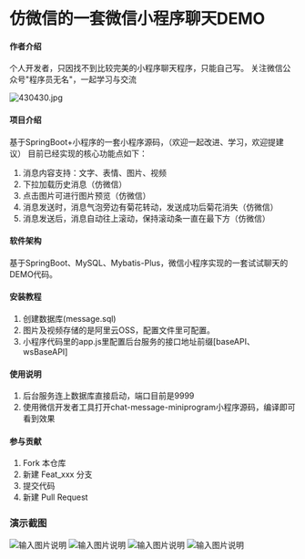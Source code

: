 # 仿微信的一套微信小程序聊天DEMO

#### 作者介绍
个人开发者，只因找不到比较完美的小程序聊天程序，只能自己写。
关注微信公众号"程序员无名"，一起学习与交流

![430430.jpg](https://wmbyte.oss-cn-shanghai.aliyuncs.com/%E5%85%AC%E4%BC%97%E5%8F%B7%E4%BA%8C%E7%BB%B4%E7%A0%81.jpg)

#### 项目介绍
基于SpringBoot+小程序的一套小程序源码，（欢迎一起改进、学习，欢迎提建议）
目前已经实现的核心功能点如下：

1. 消息内容支持：文字、表情、图片、视频 
2. 下拉加载历史消息（仿微信） 
3. 点击图片可进行图片预览（仿微信） 
4. 消息发送时，消息气泡旁边有菊花转动，发送成功后菊花消失（仿微信） 
5. 消息发送后，消息自动往上滚动，保持滚动条一直在最下方（仿微信） 

#### 软件架构
基于SpringBoot、MySQL、Mybatis-Plus，微信小程序实现的一套试试聊天的DEMO代码。



#### 安装教程

1.  创建数据库(message.sql)
2.  图片及视频存储的是阿里云OSS，配置文件里可配置。
3.  小程序代码里的app.js里配置后台服务的接口地址前缀[baseAPI、wsBaseAPI]

#### 使用说明

1.  后台服务连上数据库直接启动，端口目前是9999
2.  使用微信开发者工具打开chat-message-miniprogram小程序源码，编译即可看到效果

#### 参与贡献

1.  Fork 本仓库
2.  新建 Feat_xxx 分支
3.  提交代码
4.  新建 Pull Request

### 演示截图

![输入图片说明](https://images.gitee.com/uploads/images/2021/1103/141242_2d335279_601463.png "屏幕截图.png")
![输入图片说明](https://images.gitee.com/uploads/images/2021/1103/141820_d7ffe8e7_601463.png "屏幕截图.png")
![输入图片说明](https://images.gitee.com/uploads/images/2021/1103/142034_05ff162c_601463.png "屏幕截图.png")
![输入图片说明](https://images.gitee.com/uploads/images/2021/1103/142045_6b045ecf_601463.png "屏幕截图.png")
